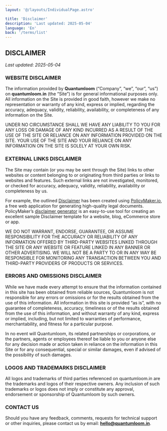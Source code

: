 ```yaml
---
layout: '@/layouts/IndividualPage.astro'

title: 'Disclaimer'
description: 'Last updated: 2025-05-04'
language: 'En'
back: '/terms/list'
---
```


## DISCLAIMER

_Last updated: 2025-05-04_

### WEBSITE DISCLAIMER

The information provided by **Quantumloom** (“Company”, “we”, “our”, “us”) on **quantumloom.in** (the “Site”) is for general informational purposes only. All information on the Site is provided in good faith, however we make no representation or warranty of any kind, express or implied, regarding the accuracy, adequacy, validity, reliability, availability, or completeness of any information on the Site.

UNDER NO CIRCUMSTANCE SHALL WE HAVE ANY LIABILITY TO YOU FOR ANY LOSS OR DAMAGE OF ANY KIND INCURRED AS A RESULT OF THE USE OF THE SITE OR RELIANCE ON ANY INFORMATION PROVIDED ON THE SITE. YOUR USE OF THE SITE AND YOUR RELIANCE ON ANY INFORMATION ON THE SITE IS SOLELY AT YOUR OWN RISK.

### EXTERNAL LINKS DISCLAIMER

The Site may contain (or you may be sent through the Site) links to other websites or content belonging to or originating from third parties or links to websites and features. Such external links are not investigated, monitored, or checked for accuracy, adequacy, validity, reliability, availability or completeness by us.

For example, the outlined [Disclaimer](https://policymaker.io/disclaimer/) has been created using [PolicyMaker.io](https://policymaker.io/), a free web application for generating high-quality legal documents. PolicyMaker’s [disclaimer generator](https://policymaker.io/disclaimer/) is an easy-to-use tool for creating an excellent sample Disclaimer template for a website, blog, eCommerce store or app.

WE DO NOT WARRANT, ENDORSE, GUARANTEE, OR ASSUME RESPONSIBILITY FOR THE ACCURACY OR RELIABILITY OF ANY INFORMATION OFFERED BY THIRD-PARTY WEBSITES LINKED THROUGH THE SITE OR ANY WEBSITE OR FEATURE LINKED IN ANY BANNER OR OTHER ADVERTISING. WE WILL NOT BE A PARTY TO OR IN ANY WAY BE RESPONSIBLE FOR MONITORING ANY TRANSACTION BETWEEN YOU AND THIRD-PARTY PROVIDERS OF PRODUCTS OR SERVICES.

### ERRORS AND OMISSIONS DISCLAIMER

While we have made every attempt to ensure that the information contained in this site has been obtained from reliable sources, Quantumloom is not responsible for any errors or omissions or for the results obtained from the use of this information. All information in this site is provided “as is”, with no guarantee of completeness, accuracy, timeliness or of the results obtained from the use of this information, and without warranty of any kind, express or implied, including, but not limited to warranties of performance, merchantability, and fitness for a particular purpose.

In no event will Quantumloom, its related partnerships or corporations, or the partners, agents or employees thereof be liable to you or anyone else for any decision made or action taken in reliance on the information in this Site or for any consequential, special or similar damages, even if advised of the possibility of such damages.

### LOGOS AND TRADEMARKS DISCLAIMER

All logos and trademarks of third parties referenced on quantumloom.in are the trademarks and logos of their respective owners. Any inclusion of such trademarks or logos does not imply or constitute any approval, endorsement or sponsorship of Quantumloom by such owners.

### CONTACT US

Should you have any feedback, comments, requests for technical support or other inquiries, please contact us by email: **hello@quantumloom.in**.



